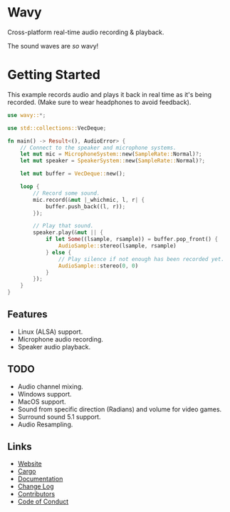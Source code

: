 # Wavy
Cross-platform real-time audio recording &amp; playback.

The sound waves are _so_ wavy!

# Getting Started
This example records audio and plays it back in real time as it's being recorded.  (Make sure to
wear headphones to avoid feedback).

```rust
use wavy::*;

use std::collections::VecDeque;

fn main() -> Result<(), AudioError> {
    // Connect to the speaker and microphone systems.
    let mut mic = MicrophoneSystem::new(SampleRate::Normal)?;
    let mut speaker = SpeakerSystem::new(SampleRate::Normal)?;

    let mut buffer = VecDeque::new();

    loop {
        // Record some sound.
        mic.record(&mut |_whichmic, l, r| {
            buffer.push_back((l, r));
        });

        // Play that sound.
        speaker.play(&mut || {
            if let Some((lsample, rsample)) = buffer.pop_front() {
                AudioSample::stereo(lsample, rsample)
            } else {
                // Play silence if not enough has been recorded yet.
                AudioSample::stereo(0, 0)
            }
        });
    }
}
```

## Features
* Linux (ALSA) support.
* Microphone audio recording.
* Speaker audio playback.

## TODO
* Audio channel mixing.
* Windows support.
* MacOS support.
* Sound from specific direction (Radians) and volume for video games.
* Surround sound 5.1 support.
* Audio Resampling.

## Links
* [Website](https://jeronaldaron.plopgrizzly.com/wavy)
* [Cargo](https://crates.io/crates/wavy)
* [Documentation](https://docs.rs/wavy)
* [Change Log](https://jeronaldaron.plopgrizzly.com/wavy/changelog)
* [Contributors](https://jeronaldaron.plopgrizzly.com/wavy/contributors)
* [Code of Conduct](https://jeronaldaron.plopgrizzly.com/wavy/codeofconduct)
